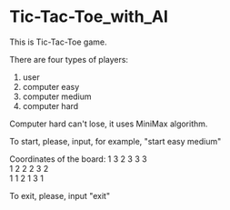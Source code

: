 # Tic-Tac-Toe_with_AI

This is Tic-Tac-Toe game.

There are four types of players:
1) user
2) computer easy
3) computer medium
4) computer hard 

Computer hard can't lose, it uses MiniMax algorithm.



To start, please, input, for example, "start easy medium"

Coordinates of the board:
1 3   2 3   3 3   
1 2   2 2   3 2   
1 1   2 1   3 1   

To exit, please, input "exit"
